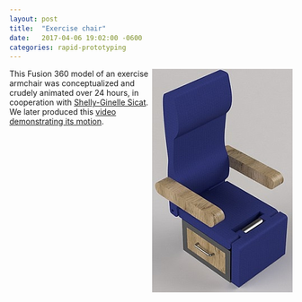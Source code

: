 ```yaml
---
layout: post
title:  "Exercise chair"
date:   2017-04-06 19:02:00 -0600
categories: rapid-prototyping
---
```


<img align="right" src="/assets/ExerciseChair.jpg">

This Fusion 360 model of an exercise armchair was conceptualized and crudely animated over 24 hours, in cooperation with [Shelly-Ginelle Sicat](https://www.linkedin.com/in/shelly-ginelle-sicat-091185b9/). We later produced this [video demonstrating its motion](/assets/ExerciseChair.mp4).
